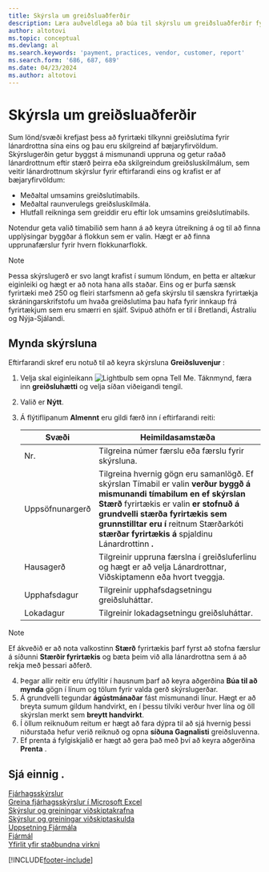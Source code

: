 ```yaml
---
title: Skýrsla um greiðsluaðferðir
description: Læra auðveldlega að búa til skýrslu um greiðsluaðferðir fyrir lánardrottna og viðskiptamenn.
author: altotovi
ms.topic: conceptual
ms.devlang: al
ms.search.keywords: 'payment, practices, vendor, customer, report'
ms.search.form: '686, 687, 689'
ms.date: 04/23/2024
ms.author: altotovi
--- 
```


# <a name="payment-practices-report"></a>Skýrsla um greiðsluaðferðir

Sum lönd/svæði krefjast þess að fyrirtæki tilkynni greiðslutíma fyrir lánardrottna sína eins og þau eru skilgreind af bæjaryfirvöldum. Skýrslugerðin getur byggst á mismunandi uppruna og getur raðað lánardrottnum eftir stærð þeirra eða skilgreindum greiðsluskilmálum, sem veitir lánardrottnum skýrslur fyrir eftirfarandi eins og krafist er af bæjaryfirvöldum:  

- Meðaltal umsamins greiðslutímabils.  
- Meðaltal raunverulegs greiðsluskilmála.   
- Hlutfall reikninga sem greiddir eru eftir lok umsamins greiðslutímabils. 

Notendur geta valið tímabilið sem hann á að keyra útreikning á og til að finna upplýsingar byggðar á flokkun sem er valin. Hægt er að finna upprunafærslur fyrir hvern flokkunarflokk. 

> [!NOTE]
> Þessa skýrslugerð er svo langt krafist í sumum löndum, en þetta er altækur eiginleiki og hægt er að nota hana alls staðar. Eins og er þurfa sænsk fyrirtæki með 250 og fleiri starfsmenn að gefa skýrslu til sænskra fyrirtækja skráningarskrifstofu um hvaða greiðslutíma þau hafa fyrir innkaup frá fyrirtækjum sem eru smærri en sjálf. Svipuð athöfn er til í Bretlandi, Ástralíu og Nýja-Sjálandi.  

## <a name="generate-the-report"></a>Mynda skýrsluna

Eftirfarandi skref eru notuð til að keyra skýrsluna **Greiðsluvenjur** :

1. Velja skal eiginleikann ![Lightbulb sem opna Tell Me.](media/ui-search/search_small.png "Segðu mér hvað þú vilt gera") Táknmynd, færa inn **greiðsluhætti** og velja síðan viðeigandi tengil. 
2. Valið er **Nýtt**.
3. Á flýtiflipanum **Almennt** eru gildi færð inn í eftirfarandi reiti:

   | Svæði | Heimildasamstæða |
   |---------|-----------------------------------|
   | Nr. | Tilgreina númer færslu eða færslu fyrir skýrsluna. |
   | Uppsöfnunargerð | Tilgreina hvernig gögn eru samanlögð. Ef skýrslan Tímabil er valin **verður byggð á mismunandi tímabilum en ef skýrslan Stærð** fyrirtækis er valin **er stofnuð á grundvelli stærða fyrirtækis sem grunnstilltar eru í** reitnum Stærðarkóti **stærðar fyrirtækis á** spjaldinu Lánardrottinn **.**  |
   | Hausagerð | Tilgreinir uppruna færslna í greiðsluferlinu og hægt er að velja Lánardrottnar, Viðskiptamenn eða hvort tveggja. |
   | Upphafsdagur | Tilgreinir upphafsdagsetningu greiðsluháttar. |
   | Lokadagur | Tilgreinir lokadagsetningu greiðsluháttar. |

> [!NOTE]
> Ef ákveðið er að nota valkostinn **Stærð** fyrirtækis þarf fyrst að stofna færslur á síðunni **Stærðir fyrirtækis** og bæta þeim við alla lánardrottna sem á að rekja með þessari aðferð.

4. Þegar allir reitir eru útfylltir í hausnum þarf að keyra aðgerðina **Búa til að mynda** gögn í línum og tölum fyrir valda gerð skýrslugerðar.
5. Á grundvelli tegundar **ágústmánaðar** fást mismunandi línur. Hægt er að breyta sumum gildum handvirkt, en í þessu tilviki verður hver lína og öll skýrslan merkt sem **breytt handvirkt**.
6. Í öllum reiknuðum reitum er hægt að fara dýpra til að sjá hvernig þessi niðurstaða hefur verið reiknuð og opna **síðuna Gagnalisti** greiðsluvenna.
7. Ef prenta á fylgiskjalið er hægt að gera það með því að keyra aðgerðina **Prenta** .

## <a name="see-also"></a>Sjá einnig .

[Fjárhagsskýrslur](finance-reports.md)  
[Greina fjárhagsskýrslur í Microsoft Excel](finance-analyze-excel.md)  
[Skýrslur og greiningar viðskiptakrafna](receivables-reports.md)  
[Skýrslur og greiningar viðskiptaskulda](payables-reports.md)  
[Uppsetning Fjármála](finance-setup-finance.md)  
[Fjármál](finance.md)  
[Yfirlit yfir staðbundna virkni](about-localization.md)  

[!INCLUDE[footer-include](includes/footer-banner.md)]
